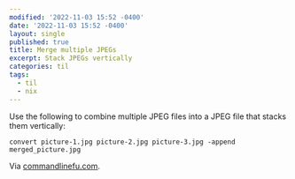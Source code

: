 ```yaml
---
modified: '2022-11-03 15:52 -0400'
date: '2022-11-03 15:52 -0400'
layout: single
published: true
title: Merge multiple JPEGs
excerpt: Stack JPEGs vertically
categories: til
tags:
  - til
  - nix
---
```

Use the following to combine multiple JPEG files into a JPEG file that stacks them vertically:

```shell
convert picture-1.jpg picture-2.jpg picture-3.jpg -append merged_picture.jpg
```

Via [commandlinefu.com](https://www.commandlinefu.com/commands/view/27838/merge-multiple-jpgs-to-one-picture-vertikal).

